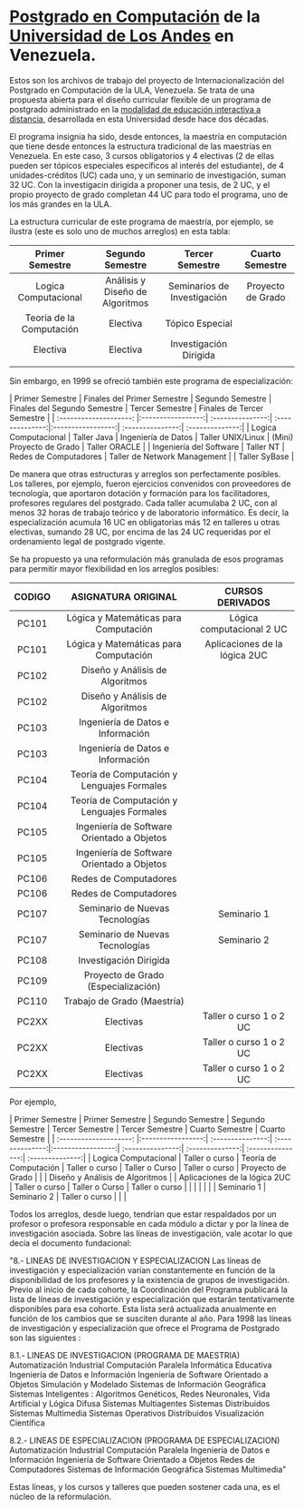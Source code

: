 # [Postgrado en Computación](http://www.pgcomp.ula.ve) de la [Universidad de Los Andes](http://www.ula.ve) en Venezuela.  

Estos son los archivos de trabajo del proyecto de Internacionalización del Postgrado en Computación de la ULA, Venezuela. Se trata de una propuesta abierta para el diseño curricular flexible de un programa de postgrado administrado en la [modalidad de educación interactiva a distancia](http://www.ceidis.ula.ve), desarrollada en esta Universidad desde hace dos décadas. 

El programa insignia ha sido, desde entonces, la maestría en computación que tiene desde entonces la estructura tradicional de las maestrías en Venezuela. En este caso, 3 cursos obligatorios y 4 electivas (2 de ellas pueden ser tópicos especiales específicos al interés del estudiante), de 4 unidades-créditos (UC) cada uno, y un seminario de investigación, suman 32 UC. Con la investigacin dirigida a proponer una tesis, de 2 UC, y el propio proyecto de grado completan 44 UC para todo el programa, uno de los más grandes en la ULA.

La estructura curricular de este programa de maestría, por ejemplo, se ilustra (este es solo uno de muchos arreglos) en esta tabla:

| Primer Semestre        | Segundo Semestre  | Tercer Semestre  | Cuarto Semestre |
| :--------------------: |:-----------------:| :---------------:| :--------------:|
| Logica Computacional              | Análisis y Diseño de Algoritmos | Seminarios de Investigación | Proyecto de Grado |
| Teoría de la Computación          | Electiva                        |   Tópico Especial           | |
| Electiva                          | Electiva                        | Investigación Dirigida      | |
|                                   |                                 |                             | |

Sin embargo, en 1999 se ofreció también este programa de especialización:

| Primer Semestre        | Finales del Primer Semestre | Segundo Semestre  | Finales del Segundo Semestre | Tercer Semestre  | Finales de Tercer Semestre |
| :--------------------: |:-----------------:| :---------------:| :--------------:|:-----------------:| :---------------:| :--------------:|
| Logica Computacional              | Taller Java | Ingeniería de Datos   | Taller UNIX/Linux            | (Mini) Proyecto de Grado | Taller ORACLE |
| Ingeniería del Software           | Taller NT   | Redes de Computadores | Taller de Network Management |                       | Taller SyBase |

De manera que otras estructuras y arreglos son perfectamente posibles. Los talleres, por ejemplo, fueron ejercicios convenidos con proveedores de tecnología, que aportaron dotación y formación para los facilitadores, profesores regulares del postgrado. Cada taller acumulaba 2 UC, con al menos 32 horas de trabajo teórico y de laboratorio informático. Es decir, la especialización acumula 16 UC en obligatorias más 12 en talleres u otras electivas, sumando 28 UC, por encima de las 24 UC requeridas por el ordenamiento legal de postgrado vigente.

Se ha propuesto ya una reformulación más granulada de esos programas para permitir mayor flexibilidad en los arreglos posibles:

| CODIGO | ASIGNATURA ORIGINAL  | CURSOS DERIVADOS |
| :--------------------: |:-----------------:| :---------------:|
| PC101  | Lógica y Matemáticas para Computación      | Lógica computacional  2 UC      |
| PC101  | Lógica y Matemáticas para Computación      | Aplicaciones de la lógica  2UC  |
| PC102  | Diseño y Análisis de Algoritmos            |                                 |
| PC102  | Diseño y Análisis de Algoritmos            |                                 |
| PC103  | Ingeniería de Datos e Información          |                                 |
| PC103  | Ingeniería de Datos e Información          |                                 |
| PC104  | Teoría de Computación y Lenguajes Formales |                                 |
| PC104  | Teoría de Computación y Lenguajes Formales |                                 |
| PC105  | Ingeniería de Software Orientado a Objetos |                                 |
| PC105  | Ingeniería de Software Orientado a Objetos |                                 |
| PC106  | Redes de Computadores                      |                                 |
| PC106  | Redes de Computadores                      |                                 |
| PC107  | Seminario de Nuevas Tecnologías            |   Seminario 1                   |
| PC107  | Seminario de Nuevas Tecnologías            |   Seminario 2                   |
| PC108  | Investigación Dirigida                     |                                 |
| PC109  | Proyecto de Grado (Especialización)        |                                 |
| PC110  | Trabajo de Grado (Maestría)                |                                 |
| PC2XX  | Electivas                                  |   Taller o curso 1 o 2 UC       |
| PC2XX  | Electivas                                  |   Taller o curso 1 o 2 UC       |
| PC2XX  | Electivas                                  |   Taller o curso 1 o 2 UC       |

Por ejemplo,

| Primer Semestre        |  Primer Semestre | Segundo Semestre  | Segundo Semestre | Tercer Semestre  | Tercer Semestre | Cuarto Semestre  | Cuarto Semestre |
| :--------------------: |:-----------------:| :---------------:| :--------------:|:-----------------:| :---------------:| :--------------:| :---------------:| :--------------:|
| Logica Computacional              | Taller o curso | Teoría de Computación   | Taller o curso            |  Taller o Curso | Taller o curso | Proyecto de Grado | |
| Diseño y Análisis de Algoritmos   |                | Aplicaciones de la lógica  2UC   | Taller o curso    |  Taller o Curso | Taller o curso |  | |
|                                   |                |                                  | Seminario 1       |  Seminario 2 | Taller o curso |  | |

Todos los arreglos, desde luego, tendrían que estar respaldados por un profesor o profesora responsable en cada módulo a dictar y por la línea de investigación asociada. Sobre las líneas de investigación, vale acotar lo que decía el documento fundacional:

"8.- LINEAS DE INVESTIGACION Y ESPECIALIZACION 
Las líneas de investigación y especialización varían constantemente en función de la disponibilidad de los profesores y la existencia de grupos de investigación. Previo al inicio de cada cohorte, la Coordinación del Programa publicará la lista de líneas de investigación y especialización que estarán tentativamente disponibles para esa cohorte. Esta lista será actualizada anualmente en función de los cambios que se susciten durante al año.
Para 1998 las líneas de investigación y especialización que ofrece el Programa de Postgrado son las siguientes :

8.1.- LINEAS DE INVESTIGACION (PROGRAMA DE MAESTRIA)
Automatización Industrial
Computación Paralela 
Informática Educativa
Ingeniería de Datos e Información
Ingeniería de Software Orientado a Objetos 
Simulación y Modelado
Sistemas de Información Geográfica
Sistemas Inteligentes : Algoritmos Genéticos, Redes Neuronales, Vida Artificial y Lógica Difusa
Sistemas Multiagentes
Sistemas Distribuidos
Sistemas Multimedia
Sistemas Operativos Distribuidos
Visualización Científica

8.2.- LINEAS DE ESPECIALIZACION (PROGRAMA DE ESPECIALIZACION)
Automatización Industrial
Computación Paralela
Ingeniería de Datos e Información
Ingeniería de Software Orientado a Objetos
Redes de Computadores
Sistemas de Información Geográfica
Sistemas Multimedia"

Estas líneas, y los cursos y talleres que pueden sostener cada una, es el núcleo de la reformulación. 

